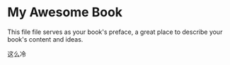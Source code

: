 # My Awesome Book

This file file serves as your book's preface, a great place to describe your book's content and ideas.

这么冷

